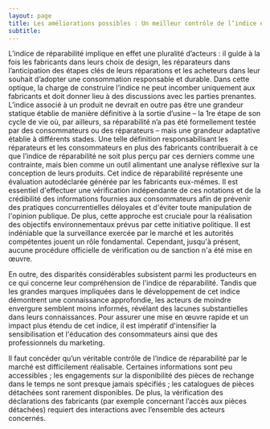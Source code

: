 ```yaml
---
layout: page
title: Les améliorations possibles : Un meilleur contrôle de l’indice et une implication de tous les acteurs 
subtitle: 
---
```


L’indice de réparabilité implique en effet une pluralité d’acteurs : il guide à la fois les fabricants dans leurs choix de design, les réparateurs dans l’anticipation des étapes clés de leurs réparations et les acheteurs dans leur souhait d’adopter une consommation responsable et durable. Dans cette optique, la charge de construire l’indice ne peut incomber uniquement aux fabricants et doit donner lieu à des discussions avec les parties prenantes. L’indice associé à un produit ne devrait en outre pas être une grandeur statique établie de manière définitive à la sortie d’usine – la 1re étape de son cycle de vie où, par ailleurs, sa réparabilité n’a pas été formellement testée par des consommateurs ou des réparateurs – mais une grandeur adaptative établie à différents stades. Une telle définition responsabilisant les réparateurs et les consommateurs en plus des fabricants contribuerait à ce que l’indice de réparabilité ne soit plus perçu par ces derniers comme une contrainte, mais bien comme un outil alimentant une analyse réflexive sur la conception de leurs produits.
Cet indice de réparabilité représente une évaluation autodéclarée générée par les fabricants eux-mêmes. Il est essentiel d'effectuer une vérification indépendante de ces notations et de la crédibilité des informations fournies aux consommateurs afin de prévenir des pratiques concurrentielles déloyales et d'éviter toute manipulation de l'opinion publique. De plus, cette approche est cruciale pour la réalisation des objectifs environnementaux prévus par cette initiative politique. Il est indéniable que la surveillance exercée par le marché et les autorités compétentes jouent un rôle fondamental. Cependant, jusqu'à présent, aucune procédure officielle de vérification ou de sanction n'a été mise en œuvre.

En outre, des disparités considérables subsistent parmi les producteurs en ce qui concerne leur compréhension de l'indice de réparabilité. Tandis que les grandes marques impliquées dans le développement de cet indice démontrent une connaissance approfondie, les acteurs de moindre envergure semblent moins informés, révélant des lacunes substantielles dans leurs connaissances. Pour assurer une mise en œuvre rapide et un impact plus étendu de cet indice, il est impératif d'intensifier la sensibilisation et l'éducation des consommateurs ainsi que des professionnels du marketing.

Il faut concéder qu’un véritable contrôle de l’indice de réparabilité par le marché est difficilement réalisable. Certaines informations sont peu accessibles ; les engagements sur la disponibilité des pièces de rechange dans le temps ne sont presque jamais spécifiés ; les catalogues de pièces détachées sont rarement disponibles. De plus, la vérification des déclarations des fabricants (par exemple concernant l’accès aux pièces détachées) requiert des interactions avec l’ensemble des acteurs concernés.
